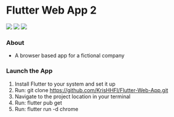 # Flutter Web App 2

<img src="images/FlutterPromo1.png"/>
<img src="images/FlutterPromo2.gif"/>
<img src="images/FlutterPromo3.gif"/>

<br>

### About

- A browser based app for a fictional company

### Launch the App
1) Install Flutter to your system and set it up
2) Run: git clone https://github.com/KrisHHFI/Flutter-Web-App.git
3) Navigate to the project location in your terminal
4) Run: flutter pub get
5) Run: flutter run -d chrome
